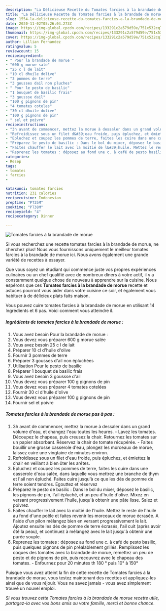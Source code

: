 ```yaml
---
description: "La Délicieuse Recette du Tomates farcies à la brandade de morue"
title: "La Délicieuse Recette du Tomates farcies à la brandade de morue"
slug: 1554-la-delicieuse-recette-du-tomates-farcies-a-la-brandade-de-morue
date: 2020-11-02T05:26:04.273Z
image: https://img-global.cpcdn.com/recipes/133291c2a579d59e/751x532cq70/tomates-farcies-a-la-brandade-de-morue-photo-principale-de-la-recette.jpg
thumbnail: https://img-global.cpcdn.com/recipes/133291c2a579d59e/751x532cq70/tomates-farcies-a-la-brandade-de-morue-photo-principale-de-la-recette.jpg
cover: https://img-global.cpcdn.com/recipes/133291c2a579d59e/751x532cq70/tomates-farcies-a-la-brandade-de-morue-photo-principale-de-la-recette.jpg
author: Lillian Fernandez
ratingvalue: 5
reviewcount: 15
recipeingredient:
- " Pour la brandade de morue "
- "600 g morue sale"
- "25 c l de lait"
- "10 cl dhuile dolive"
- "3 pommes de terre"
- "3 gousses dail non pluches"
- " Pour le pesto de basilic"
- "1 bouquet de basilic frais"
- "3 goussse dail"
- "100 g pignons de pin"
- "4 tomates coteles"
- "30 cl dhuile dolive"
- "100 g pignons de pin"
- " sel et poivre"
recipeinstructions:
- "3h avant de commencer, mettez la morue à dessaler dans un grand volume d&#39;eau, et changez l&#39;eau toutes les heures. Lavez les tomates. Découpez le chapeau, puis creusez la chair. Retournez les tomates sur un papier absorbant. Réservez la chair de tomate récupérée. Faites bouillir une grosse casserole d&#39;eau, plongez les morceaux de morue, laissez cuire une vingtaine de minutes environ."
- "Refroidissez sous un filet d&#39;eau froide, puis épluchez, et émiettez la chair en veillant à bien ôter les arêtes."
- "Epluchez et coupez les pommes de terre, faites les cuire dans une casserole d&#39;eau salée, dans laquelle vous mettrez une branche de thym et l&#39;ail non épluché. Faites cuire jusqu&#39;à ce que les dés de pomme de terre soient tendres. Egouttez et réservez"
- "Préparez le pesto de basilic : Dans le bol du mixer, déposez le basilic, les pignons de pin, l&#39;ail épluché, et un peu d&#39;huile d&#39;olive. Mixez en versant progressivement l&#39;huile, jusqu&#39;à obtenir une pâte lisse. Salez et poivrez."
- "Faites chauffer le lait avec la moitié de l&#39;huile. Mettez le reste de l&#39;huile au fond d&#39;une poêle et faites revenir les morceaux de morue écrasée. A l&#39;aide d&#39;un pilon mélangez bien en versant progressivement le lait. Ajoutez ensuite les dés de pomme de terre écrasés, l&#39;ail cuit (après avoir ôté la peau), et continuez à mélangez avec le lait jusqu&#39;à obtenir une purée souple."
- "Reprenez les tomates : déposez au fond une c. à café de pesto basilic, puis quelques pignons de pin préalablement grillés. Remplissez les coques des tomates avec la brandade de morue, remettez un peu de pesto et de pignons de pin, puis recouvrez avec le chapeau des tomates. Enfournez pour 20 minutes th 180 ° puis 10° à 150°"
categories:
- Resep
tags:
- tomates
- farcies
- 

katakunci: tomates farcies  
nutrition: 231 calories
recipecuisine: Indonesian
preptime: "PT35M"
cooktime: "PT38M"
recipeyield: "4"
recipecategory: Dinner

---
```



![Tomates farcies à la brandade de morue](https://img-global.cpcdn.com/recipes/133291c2a579d59e/751x532cq70/tomates-farcies-a-la-brandade-de-morue-photo-principale-de-la-recette.jpg)

Si vous recherchez une recette tomates farcies à la brandade de morue, ne cherchez plus! Nous vous fournissons uniquement le meilleur tomates farcies à la brandade de morue ici. Nous avons également une grande variété de recettes à essayer.

Que vous soyez un étudiant qui commence juste vos propres expériences culinaires ou un chef qualifié avec de nombreux dîners à votre actif, il y a constamment quelque chose de nouveau à apprendre sur la cuisine. Nous espérons que ces <strong> Tomates farcies à la brandade de morue </strong> recette et astuces pourront vous aider dans votre cuisine ce soir, et également vous habituer à de délicieux plats faits maison.

<!--inarticleads1-->

Vous pouvez cuire tomates farcies à la brandade de morue en utilisant 14 Ingrédients et 6 pas. Voici comment vous atteindre il.

##### Ingrédients de tomates farcies à la brandade de morue :

1. Vous avez besoin  Pour la brandade de morue :
1. Vous devez vous préparer 600 g morue salée
1. Vous avez besoin 25 c l de lait
1. Préparer 10 cl d&#39;huile d&#39;olive
1. Fournir 3 pommes de terre
1. Préparer 3 gousses d&#39;ail non épluchées
1. Utilisation  Pour le pesto de basilic
1. Préparer 1 bouquet de basilic frais
1. Vous avez besoin 3 goussse d&#39;ail
1. Vous devez vous préparer 100 g pignons de pin
1. Vous devez vous préparer 4 tomates cotelées
1. Fournir 30 cl d&#39;huile d&#39;olive
1. Vous devez vous préparer 100 g pignons de pin
1. Fournir  sel et poivre




<!--inarticleads2-->

##### Tomates farcies à la brandade de morue pas à pas :

1. 3h avant de commencer, mettez la morue à dessaler dans un grand volume d&#39;eau, et changez l&#39;eau toutes les heures. - Lavez les tomates. Découpez le chapeau, puis creusez la chair. Retournez les tomates sur un papier absorbant. Réservez la chair de tomate récupérée. - Faites bouillir une grosse casserole d&#39;eau, plongez les morceaux de morue, laissez cuire une vingtaine de minutes environ.
1. Refroidissez sous un filet d&#39;eau froide, puis épluchez, et émiettez la chair en veillant à bien ôter les arêtes.
1. Epluchez et coupez les pommes de terre, faites les cuire dans une casserole d&#39;eau salée, dans laquelle vous mettrez une branche de thym et l&#39;ail non épluché. Faites cuire jusqu&#39;à ce que les dés de pomme de terre soient tendres. Egouttez et réservez
1. Préparez le pesto de basilic : Dans le bol du mixer, déposez le basilic, les pignons de pin, l&#39;ail épluché, et un peu d&#39;huile d&#39;olive. Mixez en versant progressivement l&#39;huile, jusqu&#39;à obtenir une pâte lisse. Salez et poivrez.
1. Faites chauffer le lait avec la moitié de l&#39;huile. Mettez le reste de l&#39;huile au fond d&#39;une poêle et faites revenir les morceaux de morue écrasée. A l&#39;aide d&#39;un pilon mélangez bien en versant progressivement le lait. Ajoutez ensuite les dés de pomme de terre écrasés, l&#39;ail cuit (après avoir ôté la peau), et continuez à mélangez avec le lait jusqu&#39;à obtenir une purée souple.
1. Reprenez les tomates : déposez au fond une c. à café de pesto basilic, puis quelques pignons de pin préalablement grillés. Remplissez les coques des tomates avec la brandade de morue, remettez un peu de pesto et de pignons de pin, puis recouvrez avec le chapeau des tomates. - Enfournez pour 20 minutes th 180 ° puis 10° à 150°




<!--inarticleads1-->

<p>
Puisque vous avez atteint la fin de cette recette de Tomates farcies à la brandade de morue, vous testez maintenant des recettes et appliquez-les ainsi que de vous réjouir. Vous ne savez jamais - vous avez simplement trouvé un nouvel emploi.
</p>

<p>
<i>Si vous trouvez cette Tomates farcies à la brandade de morue recette utile, partagez-la avec vos bons amis ou votre famille, merci et bonne chance.</i>
</p>
